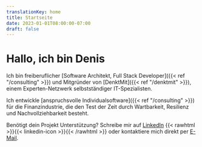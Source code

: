 ```yaml
---
translationKey: home
title: Startseite
date: 2023-01-01T08:00:00-07:00
draft: false
---
```


# Hallo, ich bin Denis

Ich bin freiberuflicher [Software Architekt, Full Stack Developer]({{< ref "/consulting" >}}) und Mitgründer von [DenktMit]({{< ref "/denktmit" >}}), einem Experten-Netzwerk selbstständiger IT-Spezialisten.

Ich entwickle [anspruchsvolle Individualsoftware]({{< ref "/consulting" >}}) für die Finanzindustrie, die den Test der Zeit durch Wartbarkeit, Resilienz und Nachvollziehbarkeit besteht.

Benötigt dein Projekt Unterstützung? Schreibe mir auf [LinkedIn](https://www.linkedin.com/in/dmalolepszy) {{< rawhtml >}}<a href="https://www.linkedin.com/in/dmalolepszy" style="text-decoration: none">{{< linkedin-icon >}}</a>{{< /rawhtml >}}
oder kontaktiere mich direkt per [E-Mail](mailto:kontakt@dmalo.de).
